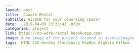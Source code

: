 ```yaml
---
layout: post
title:  Cowork Rental
subtitle: AirBnB for your coworking space!
date:   2019-04-08 23:33:42 -0300
categories: project
link: https://co-work-rental.herokuapp.com/
image: # An image of the project located in assets/images
tags:  HTML CSS Heroku Cloudinary MapBox Algolia Github
---
```

